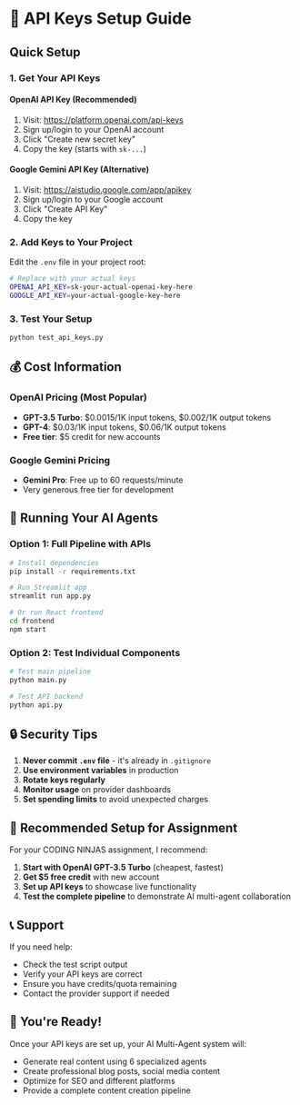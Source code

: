 # 🔑 API Keys Setup Guide

## Quick Setup

### 1. Get Your API Keys

#### OpenAI API Key (Recommended)
1. Visit: https://platform.openai.com/api-keys
2. Sign up/login to your OpenAI account
3. Click "Create new secret key"
4. Copy the key (starts with `sk-...`)

#### Google Gemini API Key (Alternative)
1. Visit: https://aistudio.google.com/app/apikey
2. Sign up/login to your Google account
3. Click "Create API Key"
4. Copy the key

### 2. Add Keys to Your Project

Edit the `.env` file in your project root:

```bash
# Replace with your actual keys
OPENAI_API_KEY=sk-your-actual-openai-key-here
GOOGLE_API_KEY=your-actual-google-key-here
```

### 3. Test Your Setup

```bash
python test_api_keys.py
```

## 💰 Cost Information

### OpenAI Pricing (Most Popular)
- **GPT-3.5 Turbo**: $0.0015/1K input tokens, $0.002/1K output tokens
- **GPT-4**: $0.03/1K input tokens, $0.06/1K output tokens
- **Free tier**: $5 credit for new accounts

### Google Gemini Pricing
- **Gemini Pro**: Free up to 60 requests/minute
- Very generous free tier for development

## 🚀 Running Your AI Agents

### Option 1: Full Pipeline with APIs
```bash
# Install dependencies
pip install -r requirements.txt

# Run Streamlit app
streamlit run app.py

# Or run React frontend
cd frontend
npm start
```

### Option 2: Test Individual Components
```bash
# Test main pipeline
python main.py

# Test API backend
python api.py
```

## 🔒 Security Tips

1. **Never commit `.env` file** - it's already in `.gitignore`
2. **Use environment variables** in production
3. **Rotate keys regularly**
4. **Monitor usage** on provider dashboards
5. **Set spending limits** to avoid unexpected charges

## 🎯 Recommended Setup for Assignment

For your CODING NINJAS assignment, I recommend:

1. **Start with OpenAI GPT-3.5 Turbo** (cheapest, fastest)
2. **Get $5 free credit** with new account
3. **Set up API keys** to showcase live functionality
4. **Test the complete pipeline** to demonstrate AI multi-agent collaboration

## 📞 Support

If you need help:
- Check the test script output
- Verify your API keys are correct
- Ensure you have credits/quota remaining
- Contact the provider support if needed

## 🎉 You're Ready!

Once your API keys are set up, your AI Multi-Agent system will:
- Generate real content using 6 specialized agents
- Create professional blog posts, social media content
- Optimize for SEO and different platforms
- Provide a complete content creation pipeline
